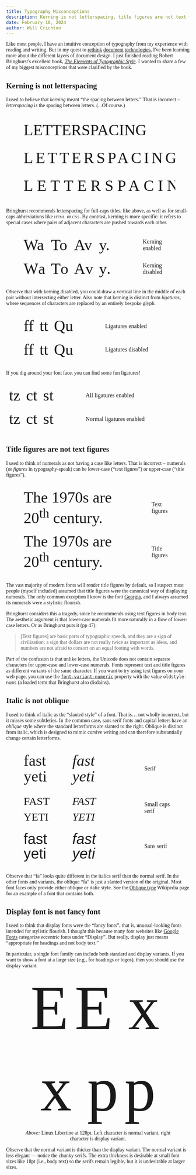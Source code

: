 ```yaml
---
title: Typography Misconceptions
description: Kerning is not letterspacing, title figures are not text figures, italic is not oblique, and display font is not fancy font.
date: February 10, 2024
author: Will Crichton
---
```


<style>
  @font-face {
    font-family: "Linux Libertine";
    src: url("/assets/fonts/LinLibertine_R.woff2");
  }

  @font-face {
    font-family: "Linux Libertine";
    font-style: italic;
    src: url("/assets/fonts/LinLibertine_RI.woff2");
  }

  @font-face {
    font-family: "Linux Libertine Display";    
    src: url("/assets/fonts/LinLibertine_DR.woff2");
  }

  body { 
    font-family: "Linux Libertine", serif;
    font-variant-numeric: oldstyle-nums;
  }

  figure {
    max-width: 100%;
    overflow-x: auto;
  }

  .fonttable {
    border: none;
    margin: 0 auto;
    border-collapse: separate; 
    border-spacing: 0 1em;    
  }

  .fonttable td {
    border: none;
    vertical-align: middle;
  }

  .fonttable td:last-child {
    padding-left: 80px;
  }

  @media only screen and (max-width: 600px) {
    .fonttable td:last-child {
      padding-left: 40px;
    }
  }

  .fontsample {
    font-size: 32pt;
    line-height: 1em;    
  }

  .sc {
    font-variant-caps: all-small-caps;
  }

  .slash {
    position: relative;
    top: 0.05em;
    left: 0.03em;
  }

  abbr {
    font-variant-caps: all-small-caps;
    letter-spacing: 0.05em;
  }

  .display {
    font-family: "Linux Libertine Display", serif;
  }

  .spacer {
    width: 0.1em;
    display: inline-block;
  }
</style>

Like most people, I have an intuitive conception of typography from my experience with reading and writing. But in my quest to [rethink](https://arxiv.org/abs/2310.04368) [document](https://nota-lang.org/) [technologies](https://willcrichton.net/notes/portable-epubs/), I've been learning more about the different layers of document design. I just finished reading Robert Bringhurst's excellent book, [_The Elements of Typographic Style_](https://en.wikipedia.org/wiki/The_Elements_of_Typographic_Style). I wanted to share a few of my biggest misconceptions that were clarified by the book.

## Kerning is not letterspacing

I used to believe that _kerning_ meant <q>the spacing between letters.</q> That is incorrect &ndash; _letterspacing_ is the spacing between letters. (...Of course.)

<figure>
  <table class="fonttable">
    <tr>
      <td><div class="fontsample">LETTERSPACING</div></td>
      <td>Normal letter spacing</td>
    </tr>
    <tr>
      <td><div class="fontsample" style="letter-spacing: 0.16em">LETTERSPACING</div></td>
      <td><span class="sc">m<span class="slash">/</span>6</span> letter spacing</td>
    </tr>
    <tr>
      <td><div class="fontsample" style="letter-spacing: 0.25em">LETTERSPACING</div></td>
      <td><span class="sc">m<span class="slash">/</span>4</span> letter spacing</td>
    </tr>
  </table>
</figure>

Bringhurst recommends letterspacing for full-caps titles, like above, as well as for small-caps abbreviations like <abbr>HTML</abbr> or <abbr>CSS</abbr>. By contrast, kerning is more specific: it refers to special cases where pairs of adjacent characters are pushed towards each other.

<figure>
  <table class="fonttable">
    <tr>
      <td><div class="fontsample">Wa</div></td>
      <td><div class="fontsample">To</div></td>
      <td><div class="fontsample">Av</div></td>
      <td><div class="fontsample">y.</div></td>
      <td>Kerning enabled</td>
    </tr>
    <tr>
      <td><div class="fontsample" style="font-kerning: none">Wa</div></td>
      <td><div class="fontsample" style="font-kerning: none">To</div></td>
      <td><div class="fontsample" style="font-kerning: none">Av</div></td>
      <td><div class="fontsample" style="font-kerning: none">y.</div></td>
      <td>Kerning disabled</td>
    </tr>
  </table>
</figure>

Observe that with kerning disabled, you could draw a vertical line in the middle of each pair without intersecting either letter. Also note that kerning is distinct from <i>ligatures</i>, where sequences of characters are replaced by an entirely bespoke glyph.

<figure>
  <table class="fonttable">
    <tr>
      <td><div class="fontsample">ff</div></td>
      <td><div class="fontsample">tt</div></td>
      <td><div class="fontsample">Qu</div></td>
      <td>Ligatures enabled</td>
    </tr>
    <tr>
      <td><div class="fontsample" style="font-variant-ligatures: none">ff</div></td>
      <td><div class="fontsample" style="font-variant-ligatures: none">tt</div></td>
      <td><div class="fontsample" style="font-variant-ligatures: none">Qu</div></td>     
      <td>Ligatures disabled</td>
    </tr>
  </table>
</figure>

If you dig around your font face, you can find some fun ligatures!

<table class="fonttable">
  <tr>
    <td><div class="fontsample" style="font-variant-ligatures: common-ligatures discretionary-ligatures contextual historical-ligatures">tz</div></td>
    <td><div class="fontsample" style="font-variant-ligatures: common-ligatures discretionary-ligatures contextual historical-ligatures">ct</div></td>
    <td><div class="fontsample" style="font-variant-ligatures: common-ligatures discretionary-ligatures contextual historical-ligatures">st</div></td>
    <td>All ligatures enabled</td>
  </tr>
  <tr>
    <td><div class="fontsample">tz</div></td>
    <td><div class="fontsample">ct</div></td>
    <td><div class="fontsample">st</div></td>
    <td>Normal ligatures enabled</td>
  </tr>
</table>



## Title figures are not text figures

I used to think of numerals as not having a case like letters. That is incorrect &ndash; numerals (or <i>figures</i> in typography-speak) can be lower-case (<q>text figures</q>) or upper-case (<q>title figures</q>).

<figure>
  <table class="fonttable">
    <tr>
      <td><div class="fontsample">The 1970s are 20<sup>th</sup> century.</div></td>
      <td>Text figures</td>
    </tr>
    <tr>
      <td><div class="fontsample" style="font-variant-numeric: normal">The 1970s are 20<sup>th</sup> century.</div></td>
      <td>Title figures</td>
    </tr>
  </table>
</figure>

The vast majority of modern fonts will render title figures by default, so I suspect most people (myself included) assumed that title figures were the canonical way of displaying numerals. The only common exception I know is the font <a href="https://en.wikipedia.org/wiki/Georgia_(typeface)">Georgia</a>, and I always assumed its numerals were a stylistic flourish.

Bringhurst considers this a tragedy, since he recommends using text figures in body text. The aesthetic argument is that lower-case numerals fit more naturally in a flow of lower-case letters. Or as Bringhurst puts it (pp 47):

> [Text figures] are basic parts of typographic speech, and they are a sign of civilization: a sign that dollars are not really twice as important as ideas, and numbers are not afraid to consort on an equal footing with words.

Part of the confusion is that unlike letters, the Unicode does not contain separate characters for upper-case and lower-case numerals. Fonts represent text and title figures as different variants of the same character. If you want to try using text figures on your web page, you can use the [`font-variant-numeric`](https://developer.mozilla.org/en-US/docs/Web/CSS/font-variant-numeric) property with the value `oldstyle-nums` (a loaded term that Bringhurst also disdains).


## Italic is not oblique

I used to think of italic as the <q>slanted style</q> of a font. That is&hellip; not wholly incorrect, but it misses some subtleties. In the common case, sans serif fonts and capital letters have an <em>oblique</em> style where the standard letterforms are slanted to the right. Oblique is distinct from italic, which is designed to mimic cursive writing and can therefore substantially change certain letterforms.

<figure>
  <table class="fonttable">
    <tr>
      <td><div class="fontsample">fast yeti</div></td>
      <td><div class="fontsample" style="font-style: italic">fast yeti</div></td>
      <td>Serif</td>
    </tr>
    <tr>
      <td><div class="fontsample" style="font-variant: all-small-caps">fast yeti</div></td>
      <td><div class="fontsample" style="font-variant: all-small-caps; font-style: italic">fast yeti</div></td>
      <td>Small caps serif</td>
    </tr>
    <tr>
      <td><div class="fontsample" style="font-family: Arial, sans-serif; font-size: 30pt">fast yeti</div></td>
      <td><div class="fontsample" style="font-family: Arial, sans-serif; font-size: 30pt; font-style: italic">fast yeti</div></td>
      <td>Sans serif</td>
    </tr>  
  </table>
</figure>

Observe that <q>fa</q> looks quite different in the italics serif than the normal serif. In the other fonts and variants, the oblique <q>fa</q> is just a slanted version of the original. Most font faces only provide either oblique or italic style. See the [Oblique type](https://en.wikipedia.org/wiki/Oblique_type) Wikipedia page for an example of a font that contains both.


## Display font is not fancy font

I used to think that display fonts were the <q>fancy fonts</q>, that is, unusual-looking fonts intended for stylistic flourish. I thought this because many font websites like [Google Fonts](https://fonts.google.com/?classification=Display) categorize eccentric fonts under <q>Display</q>. But really, display just means <q>appropriate for headings and not body text.</q>

In particular, a single font family can include both standard and display variants. If you want to show a font at a large size (e.g., for headings or logos), then you should use the display variant. 

<figure>
  <div class="fontsample" style="font-size: 128pt; text-align: center; margin-top: -0.1em; line-height: 1.3em">E<span class="spacer"></span><span class="display">E</span>&nbsp;x<span class="spacer"></span><span class="display">x</span>&nbsp;p<span class="spacer"></span><span class="display">p</span></div>  
  <div style="text-align: center"><i>Above:</i> Linux Libertine at 128pt. Left character is normal variant, right character is display variant.</div>
</figure>

Observe that the normal variant is thicker than the display variant. The normal variant is less elegant &mdash; notice the chunky serifs. The extra thickness is desirable at small font sizes like 18pt (i.e., body text) so the serifs remain legible, but it is undesirable at larger sizes.
